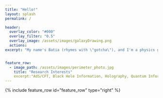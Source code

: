 ```yaml
---
title: "Hello!"
layout: splash
permalink: /

header:
  overlay_color: "#000"
  overlay_filter: "0.5"
  overlay_image: /assets/images/galaxyDrawing.png
  actions:
excerpt: "My name's Batia (rhymes with \"gotcha\"), and I'm a physics grad student. Please enjoy my website!"


feature_row:
  - image_path: /assets/images/perimeter_photo.jpg
    title: "Research Interests"
    excerpt:"AdS/CFT, Black Hole Information, Holography, Quantum Information"
---
```


{% include feature_row id="feature_row" type="right" %}
